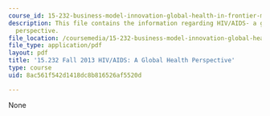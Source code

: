 ```yaml
---
course_id: 15-232-business-model-innovation-global-health-in-frontier-markets-fall-2013
description: This file contains the information regarding HIV/AIDS- a global health
  perspective.
file_location: /coursemedia/15-232-business-model-innovation-global-health-in-frontier-markets-fall-2013/8ac561f542d1418dc8b816526af5520d_MIT15_232F13_a1_hiv-aids_2.pdf
file_type: application/pdf
layout: pdf
title: '15.232 Fall 2013 HIV/AIDS: A Global Health Perspective'
type: course
uid: 8ac561f542d1418dc8b816526af5520d

---
```

None